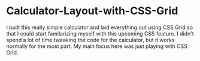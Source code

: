 # Calculator-Layout-with-CSS-Grid

I built this really simple calculator and laid everything out using CSS Grid so that I could start familarizing myself with this upcoming CSS feature. I didn't spend a lot of time tweaking the code for the calculator, but it works normally for the most part. My main focus here was just playing with CSS Grid.
